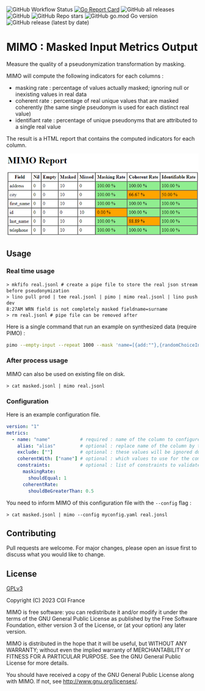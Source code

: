 ![GitHub Workflow Status](https://img.shields.io/github/actions/workflow/status/CGI-FR/MIMO/ci.yml?branch=main)
[![Go Report Card](https://goreportcard.com/badge/github.com/cgi-fr/mimo)](https://goreportcard.com/report/github.com/cgi-fr/mimo)
![GitHub all releases](https://img.shields.io/github/downloads/CGI-FR/MIMO/total)
![GitHub](https://img.shields.io/github/license/CGI-FR/MIMO)
![GitHub Repo stars](https://img.shields.io/github/stars/CGI-FR/MIMO)
![GitHub go.mod Go version](https://img.shields.io/github/go-mod/go-version/CGI-FR/MIMO)
![GitHub release (latest by date)](https://img.shields.io/github/v/release/CGI-FR/MIMO)

# MIMO : Masked Input Metrics Output

Measure the quality of a pseudonymization transformation by masking.

MIMO will compute the following indicators for each columns :

- masking rate : percentage of values actually masked; ignoring null or inexisting values in real data
- coherent rate : percentage of real unique values that are masked coherently (the same single pseudonym is used for each distinct real value)
- identifiant rate : percentage of unique pseudonyms that are attributed to a single real value

The result is a HTML report that contains the computed indicators for each column.

![MIMO Report](docs/MIMO-report.png)

## Usage

### Real time usage

```console
> mkfifo real.jsonl # create a pipe file to store the real json stream before pseudonymization
> lino pull prod | tee real.jsonl | pimo | mimo real.jsonl | lino push dev
8:27AM WRN field is not completely masked fieldname=surname
> rm real.jsonl # pipe file can be removed after
```

Here is a single command that run an example on synthesized data (require PIMO) :

```bash
pimo --empty-input --repeat 1000 --mask 'name=[{add:""},{randomChoiceInUri:"pimo://nameFR"}]' | tee real.jsonl | pimo --mask 'name={randomChoiceInUri:"pimo://nameFR"}' | mimo real.jsonl
```

### After process usage

MIMO can also be used on existing file on disk.

```console
> cat masked.jsonl | mimo real.jsonl
```

### Configuration

Here is an example configuration file.

```yaml
version: "1"
metrics:
  - name: "name"           # required : name of the column to configure
    alias: "alias"         # optional : replace name of the column by this alias in report
    exclude: [""]          # optional : these values will be ignored during computation of the masking rate
    coherentWith: ["name"] # optional : which values to use for the computation of the coherent rate
    constraints:           # optional : list of constraints to validate at the end of the execution
      maskingRate:
        shouldEqual: 1
      coherentRate:
        shouldBeGreaterThan: 0.5
```

You need to inform MIMO of this configuration file with the `--config` flag :

```console
> cat masked.jsonl | mimo --config myconfig.yaml real.jonsl
```

## Contributing

Pull requests are welcome. For major changes, please open an issue first to discuss what you would like to change.

## License

[GPLv3](https://choosealicense.com/licenses/gpl-3.0/)

Copyright (C) 2023 CGI France

MIMO is free software: you can redistribute it and/or modify
it under the terms of the GNU General Public License as published by
the Free Software Foundation, either version 3 of the License, or
(at your option) any later version.

MIMO is distributed in the hope that it will be useful,
but WITHOUT ANY WARRANTY; without even the implied warranty of
MERCHANTABILITY or FITNESS FOR A PARTICULAR PURPOSE.  See the
GNU General Public License for more details.

You should have received a copy of the GNU General Public License
 along with MIMO.  If not, see <http://www.gnu.org/licenses/>.
